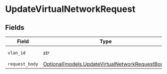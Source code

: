# UpdateVirtualNetworkRequest


## Fields

| Field                                                                                            | Type                                                                                             | Required                                                                                         | Description                                                                                      |
| ------------------------------------------------------------------------------------------------ | ------------------------------------------------------------------------------------------------ | ------------------------------------------------------------------------------------------------ | ------------------------------------------------------------------------------------------------ |
| `vlan_id`                                                                                        | *str*                                                                                            | :heavy_check_mark:                                                                               | The Virtual Network ID                                                                           |
| `request_body`                                                                                   | [Optional[models.UpdateVirtualNetworkRequestBody]](../models/updatevirtualnetworkrequestbody.md) | :heavy_minus_sign:                                                                               | N/A                                                                                              |